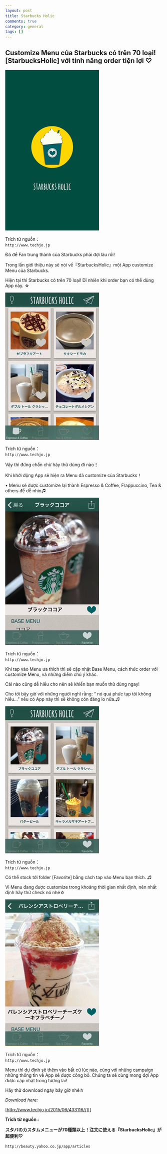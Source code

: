 ```yaml
---
layout: post  
title: Starbucks Holic
comments: true  
category: general  
tags: []
---
```


## Customize Menu của Starbucks có trên 70 loại! [StarbucksHolic] với tính năng order tiện lợi ♡

![image](/res/starbucks/1.jpeg)


Trích từ nguồn：   
` http://www.techjo.jp `

Đã để Fan trung thành của Starbucks phải đợi lâu rồi!

Trong lần giới thiệu này sẽ nói về『StarbucksHolic』một App customize Menu của Starbucks.

Hiện tại thì Starbucks có trên 70 loại! Dĩ nhiên khi order bạn có thể dùng App này. ☆


![image](/res/starbucks/2.jpeg)

Trích từ nguồn：   
` http://www.techjo.jp `

Vậy thì đừng chần chừ hãy thử dùng đi nào！

Khi khởi động App sẽ hiện ra Menu đã customize của Starbucks！

•	Menu sẽ được customize lại thành Espresso & Coffee, Frappuccino, Tea & others để dễ nhìn♫


![image](/res/starbucks/3.jpeg)

Trích từ nguồn：   
` http://www.techjo.jp `

Khi tap vào Menu ưa thích thì sẽ cập nhật Base Menu, cách thức order với customize Menu, và những điểm chú ý khác.

Cái nào cũng dễ hiểu cho nên sẽ khiến bạn muốn thử dùng ngay!

Cho tới bây giờ với những người nghĩ rằng: “ nó quá phức tạp tôi không hiểu...” nếu có App này thì sẽ không còn đáng lo nữa.♫


![image](/res/starbucks/4.jpeg)

Trích từ nguồn：   
` http://www.techjo.jp `

Có thể stock tới folder [Favorite] bằng cách tap vào Menu bạn thích. ♫

Vì Menu đang được customize trong khoảng thời gian nhất định, nên nhất định hãy thử check nó nhé☆


![image](/res/starbucks/5.jpeg)

Trích từ nguồn：   
` http://www.techjo.jp `

Menu thì dự định sẽ thêm vào bất cứ lúc nào, cùng với những campaign những thông tin về App sẽ được công bố. Chúng ta sẽ cùng mong đợi App được cập nhật trong tương lai!

Hãy thử download ngay bây giờ nhé☆

*Download here:* 

 [http://www.techjo.jp/2015/06/433116//][]

 [http://www.techjo.jp/2015/06/433116//]: http://www.techjo.jp/2015/06/433116//
**Trích từ nguồn :** 

**スタバのカスタムメニューが70種類以上！注文に使える『StarbucksHolic』が超便利♡**

` http://beauty.yahoo.co.jp/app/articles `


